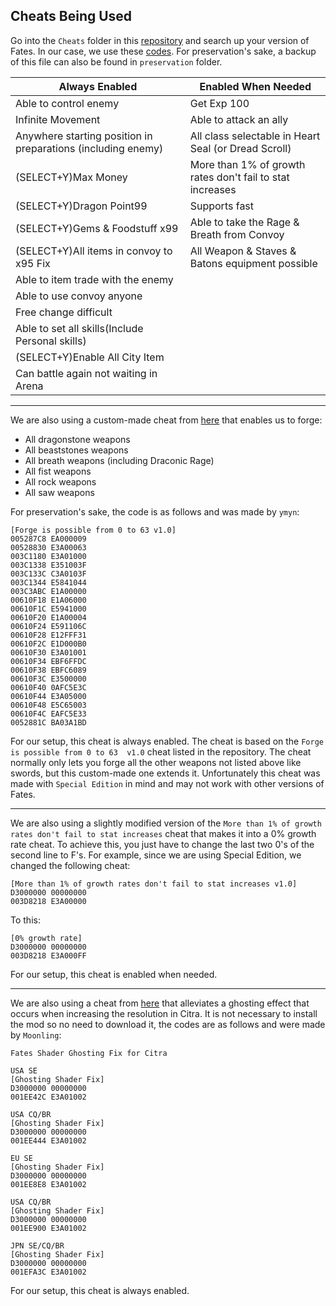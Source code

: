 ## Cheats Being Used
Go into the `Cheats` folder in this [repository](https://github.com/iSharingan/CTRPF-AR-CHEAT-CODES) and search up your version of Fates. In our case, we use these [codes](https://github.com/iSharingan/CTRPF-AR-CHEAT-CODES/blob/master/Cheats/Fire%20Emblem%20Fates%20-%20Special%20Edition%20(USA)/0004000000179800.txt). For preservation's sake, a backup of this file can also be found in `preservation` folder.

Always Enabled|Enabled When Needed
---|---
Able to control enemy|Get Exp 100
Infinite Movement|Able to attack an ally
Anywhere starting position in preparations (including enemy)|All class selectable in Heart Seal (or Dread Scroll)
(SELECT+Y)Max Money|More than 1% of growth rates don't fail to stat increases
(SELECT+Y)Dragon Point99|Supports fast
(SELECT+Y)Gems & Foodstuff x99|Able to take the Rage & Breath from Convoy
(SELECT+Y)All items in convoy to x95 Fix|All Weapon & Staves & Batons equipment possible
Able to item trade with the enemy|
Able to use convoy anyone|
Free change difficult|
Able to set all skills(Include Personal skills)|
(SELECT+Y)Enable All City Item|
Can battle again not waiting in Arena|

---
We are also using a custom-made cheat from [here](https://gbatemp.net/threads/gateway-cheats.402900/post-8620212) that enables us to forge:
- All dragonstone weapons
- All beaststones weapons
- All breath weapons (including Draconic Rage)
- All fist weapons
- All rock weapons
- All saw weapons

For preservation's sake, the code is as follows and was made by `ymyn`:
```
[Forge is possible from 0 to 63 v1.0]
005287C8 EA000009
00528830 E3A00063
003C1180 E3A01000
003C1338 E351003F
003C133C C3A0103F
003C1344 E5841044
003C3ABC E1A00000
00610F18 E1A06000
00610F1C E5941000
00610F20 E1A00004
00610F24 E591106C
00610F28 E12FFF31
00610F2C E1D000B0
00610F30 E3A01001
00610F34 EBF6FFDC
00610F38 EBFC6089
00610F3C E3500000
00610F40 0AFC5E3C
00610F44 E3A05000
00610F48 E5C65003
00610F4C EAFC5E33
0052881C BA03A1BD
```

For our setup, this cheat is always enabled. The cheat is based on the `Forge is possible from 0 to 63  v1.0` cheat listed in the repository. The cheat normally only lets you forge all the other weapons not listed above like swords, but this custom-made one extends it. Unfortunately this cheat was made with `Special Edition` in mind and may not work with other versions of Fates.

---
We are also using a slightly modified version of the `More than 1% of growth rates don't fail to stat increases` cheat that makes it into a 0% growth rate cheat. To achieve this, you just have to change the last two 0's of the second line to F's.
For example, since we are using Special Edition, we changed the following cheat:
```
[More than 1% of growth rates don't fail to stat increases v1.0]
D3000000 00000000
003D8218 E3A00000
```
To this:
```
[0% growth rate]
D3000000 00000000
003D8218 E3A000FF
```
For our setup, this cheat is enabled when needed.

---
We are also using a cheat from [here](https://gamebanana.com/mods/51424) that alleviates a ghosting effect that occurs when increasing the resolution in Citra. It is not necessary to install the mod so no need to download it, the codes are as follows and were made by `Moonling`:
```
Fates Shader Ghosting Fix for Citra

USA SE
[Ghosting Shader Fix]
D3000000 00000000
001EE42C E3A01002

USA CQ/BR
[Ghosting Shader Fix]
D3000000 00000000
001EE444 E3A01002

EU SE
[Ghosting Shader Fix]
D3000000 00000000
001EE8E8 E3A01002

USA CQ/BR
[Ghosting Shader Fix]
D3000000 00000000
001EE900 E3A01002

JPN SE/CQ/BR
[Ghosting Shader Fix]
D3000000 00000000
001EFA3C E3A01002
```
For our setup, this cheat is always enabled.
